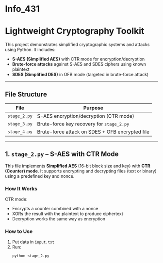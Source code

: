 # Info_431
# Lightweight Cryptography Toolkit

This project demonstrates simplified cryptographic systems and attacks using Python. It includes:

- **S-AES (Simplified AES)** with CTR mode for encryption/decryption
- **Brute-force attacks** against S-AES and SDES ciphers using known plaintext
- **SDES (Simplified DES)** in OFB mode (targeted in brute-force attack)

---

## File Structure

| File         | Purpose                                      |
|--------------|----------------------------------------------|
| `stage_2.py` | S-AES encryption/decryption (CTR mode)       |
| `stage_3.py` | Brute-force key recovery for `stage_2.py`    |
| `stage_4.py` | Brute-force attack on SDES + OFB encrypted file |

---

## 1. `stage_2.py` – S-AES with CTR Mode

This file implements **Simplified AES** (16-bit block size and key) with **CTR (Counter) mode**. It supports encrypting and decrypting files (text or binary) using a predefined key and nonce.

### How It Works

CTR mode:
- Encrypts a counter combined with a nonce
- XORs the result with the plaintext to produce ciphertext
- Decryption works the same way as encryption

### How to Use

1. Put data in `input.txt`
2. Run:
   ```bash
   python stage_2.py
